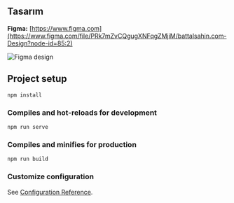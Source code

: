 ## Tasarım

**Figma:** [https://www.figma.com](https://www.figma.com/file/PRk7mZvCQgugXNFqgZMjiM/battalsahin.com-Design?node-id=85:2)

![Figma design](https://i.hizliresim.com/9lgi05n.png)

## Project setup
```
npm install
```

### Compiles and hot-reloads for development
```
npm run serve
```

### Compiles and minifies for production
```
npm run build
```

### Customize configuration
See [Configuration Reference](https://cli.vuejs.org/config/).
